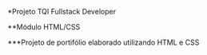 *Projeto TQI Fullstack Developer 

**Módulo HTML/CSS

***Projeto de portifólio elaborado utilizando HTML e CSS
